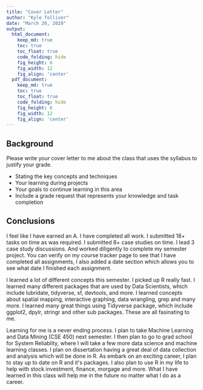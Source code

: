 ```yaml
---
title: "Cover Letter"
author: "Kyle Tolliver"
date: "March 26, 2020"
output:
  html_document:  
    keep_md: true
    toc: true
    toc_float: true
    code_folding: hide
    fig_height: 6
    fig_width: 12
    fig_align: 'center'
  pdf_document:  
    keep_md: true
    toc: true
    toc_float: true
    code_folding: hide
    fig_height: 6
    fig_width: 12
    fig_align: 'center'
---
```






## Background

Please write your cover letter to me about the class that uses the syllabus to justify your grade.

* Stating the key concepts and techniques
* Your learning during projects
* Your goals to continue learning in this area
* Include a grade request that represents your knowledge and task completion

## Conclusions

I feel like I have earned an A. I have completed all work. I submitted 18+ tasks on time as was required. I submitted 8+ case studies on time. I lead 3 case study discussions. And worked diligently to complete my semester project. You can verify on my course tracker page to see that I have completed all assignments, I also added a date section which allows you to see what date I finished each assignment. 

I learned a lot of different concepts this semester. I picked up R really fast. I learned many different packages that are used by Data Scientists, which include lubridate, tidyverse, sf, devtools, and more. I learned concepts about spatial mapping, interactive graphing, data wrangling, grep and many more. I learned many great things using Tidyverse package, which include ggplot2, dpylr, stringr and other sub packages. These are all fasinating to me. 

Learning for me is a never ending process. I plan to take Machine Learning and Data Mining (CSE 450) next semester. I then plan to go to grad school for System Reliablity, where I will take a few more data science and machine learning classes. I plan on dissertation having a great deal of data collection and analysis which will be done in R. As embark on an exciting career, I plan to stay up to date on R and it's packages. I also plan to use R in my life to help with stock investment, finance, morgage and more. What I have learned in this class will help me in the future no matter what I do as a career. 
